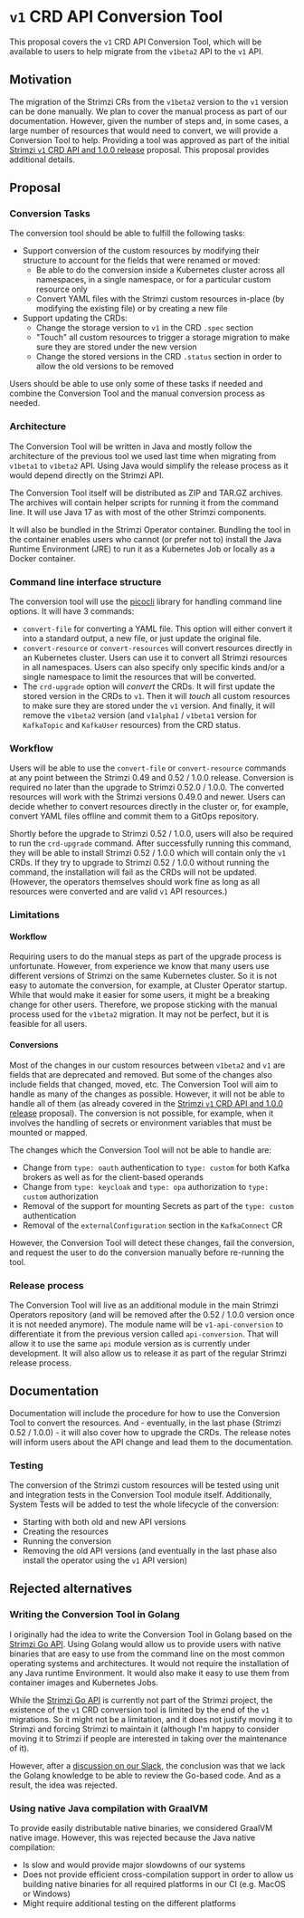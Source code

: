 # `v1` CRD API Conversion Tool

This proposal covers the `v1` CRD API Conversion Tool, which will be available to users to help migrate from the `v1beta2` API to the `v1` API.

## Motivation

The migration of the Strimzi CRs from the `v1beta2` version to the `v1` version can be done manually.
We plan to cover the manual process as part of our documentation.
However, given the number of steps and, in some cases, a large number of resources that would need to convert, we will provide a Conversion Tool to help.
Providing a tool was approved as part of the initial [Strimzi `v1` CRD API and 1.0.0 release](./113-Strimzi-v1-CRD-API-and-1.0.0-release.md) proposal.
This proposal provides additional details.

## Proposal

### Conversion Tasks

The conversion tool should be able to fulfill the following tasks:
* Support conversion of the custom resources by modifying their structure to account for the fields that were renamed or moved:
    * Be able to do the conversion inside a Kubernetes cluster across all namespaces, in a single namespace, or for a particular custom resource only
    * Convert YAML files with the Strimzi custom resources in-place (by modifying the existing file) or by creating a new file
* Support updating the CRDs:
    * Change the storage version to `v1` in the CRD `.spec` section
    * "Touch" all custom resources to trigger a storage migration to make sure they are stored under the new version
    * Change the stored versions in the CRD `.status` section in order to allow the old versions to be removed

Users should be able to use only some of these tasks if needed and combine the Conversion Tool and the manual conversion process as needed.

### Architecture

The Conversion Tool will be written in Java and mostly follow the architecture of the previous tool we used last time when migrating from `v1beta1` to `v1beta2` API.
Using Java would simplify the release process as it would depend directly on the Strimzi API.

The Conversion Tool itself will be distributed as ZIP and TAR.GZ archives.
The archives will contain helper scripts for running it from the command line.
It will use Java 17 as with most of the other Strimzi components.

It will also be bundled in the Strimzi Operator container.
Bundling the tool in the container enables users who cannot (or prefer not to) install the Java Runtime Environment (JRE) to run it as a Kubernetes Job or locally as a Docker container.

### Command line interface structure

The conversion tool will use the [picocli](https://picocli.info/) library for handling command line options.
It will have 3 commands:

* `convert-file` for converting a YAML file.
  This option will either convert it into a standard output, a new file, or just update the original file.
* `convert-resource` or `convert-resources` will convert resources directly in an Kubernetes cluster.
  Users can use it to convert all Strimzi resources in all namespaces.
  Users can also specify only specific kinds and/or a single namespace to limit the resources that will be converted.
* The `crd-upgrade` option will _convert_ the CRDs.
  It will first update the stored version in the CRDs to `v1`.
  Then it will _touch_ all custom resources to make sure they are stored under the `v1` version.
  And finally, it will remove the `v1beta2` version (and `v1alpha1` / `v1beta1` version for `KafkaTopic` and `KafkaUser` resources) from the CRD status.

### Workflow

Users will be able to use the `convert-file` or `convert-resource` commands at any point between the Strimzi 0.49 and 0.52 / 1.0.0 release.
Conversion is required no later than the upgrade to Strimzi 0.52.0 / 1.0.0.
The converted resources will work with the Strimzi versions 0.49.0 and newer.
Users can decide whether to convert resources directly in the cluster or, for example, convert YAML files offline and commit them to a GitOps repository.

Shortly before the upgrade to Strimzi 0.52 / 1.0.0, users will also be required to run the `crd-upgrade` command.
After successfully running this command, they will be able to install Strimzi 0.52 / 1.0.0 which will contain only the `v1` CRDs.
If they try to upgrade to Strimzi 0.52 / 1.0.0 without running the command, the installation will fail as the CRDs will not be updated.
(However, the operators themselves should work fine as long as all resources were converted and are valid `v1` API resources.)

### Limitations

#### Workflow

Requiring users to do the manual steps as part of the upgrade process is unfortunate.
However, from experience we know that many users use different versions of Strimzi on the same Kubernetes cluster.
So it is not easy to automate the conversion, for example, at Cluster Operator startup.
While that would make it easier for some users, it might be a breaking change for other users.
Therefore, we propose sticking with the manual process used for the `v1beta2` migration. 
It may not be perfect, but it is feasible for all users.

#### Conversions

Most of the changes in our custom resources between `v1beta2` and `v1` are fields that are deprecated and removed.
But some of the changes also include fields that changed, moved, etc.
The Conversion Tool will aim to handle as many of the changes as possible.
However, it will not be able to handle all of them (as already covered in the [Strimzi `v1` CRD API and 1.0.0 release](./113-Strimzi-v1-CRD-API-and-1.0.0-release.md) proposal).
The conversion is not possible, for example, when it involves the handling of secrets or environment variables that must be mounted or mapped.

The changes which the Conversion Tool will not be able to handle are:
* Change from `type: oauth` authentication to `type: custom` for both Kafka brokers as well as for the client-based operands
* Change from `type: keycloak` and `type: opa` authorization to `type: custom` authorization
* Removal of the support for mounting Secrets as part of the `type: custom` authentication
* Removal of the `externalConfiguration` section in the `KafkaConnect` CR

However, the Conversion Tool will detect these changes, fail the conversion, and request the user to do the conversion manually before re-running the tool.

### Release process

The Conversion Tool will live as an additional module in the main Strimzi Operators repository (and will be removed after the 0.52 / 1.0.0 version once it is not needed anymore).
The module name will be `v1-api-conversion` to differentiate it from the previous version called `api-conversion`.
That will allow it to use the same `api` module version as is currently under development.
It will also allow us to release it as part of the regular Strimzi release process.

## Documentation

Documentation will include the procedure for how to use the Conversion Tool to convert the resources.
And - eventually, in the last phase (Strimzi 0.52 / 1.0.0) - it will also cover how to upgrade the CRDs.
The release notes will inform users about the API change and lead them to the documentation.

### Testing

The conversion of the Strimzi custom resources will be tested using unit and integration tests in the Conversion Tool module itself.
Additionally, System Tests will be added to test the whole lifecycle of the conversion:
* Starting with both old and new API versions
* Creating the resources
* Running the conversion
* Removing the old API versions (and eventually in the last phase also install the operator using the `v1` API version)

## Rejected alternatives

### Writing the Conversion Tool in Golang

I originally had the idea to write the Conversion Tool in Golang based on the [Strimzi Go API](https://github.com/scholzj/strimzi-go).
Using Golang would allow us to provide users with native binaries that are easy to use from the command line on the most common operating systems and architectures.
It would not require the installation of any Java runtime Environment.
It would also make it easy to use them from container images and Kubernetes Jobs.

While the [Strimzi Go API](https://github.com/scholzj/strimzi-go) is currently not part of the Strimzi project, the existence of the `v1` CRD conversion tool is limited by the end of the `v1` migrations.
So it might not be a limitation, and it does not justify moving it to Strimzi and forcing Strimzi to maintain it (although I'm happy to consider moving it to Strimzi if people are interested in taking over the maintenance of it).

However, after a [discussion on our Slack](https://cloud-native.slack.com/archives/C018247K8T0/p1758225953581479), the conclusion was that we lack the Golang knowledge to be able to review the Go-based code.
And as a result, the idea was rejected.

### Using native Java compilation with GraalVM

To provide easily distributable native binaries, we considered GraalVM native image.
However, this was rejected because the Java native compilation:
* Is slow and would provide major slowdowns of our systems
* Does not provide efficient cross-compilation support in order to allow us building native binaries for all required platforms in our CI (e.g. MacOS or Windows)
* Might require additional testing on the different platforms
